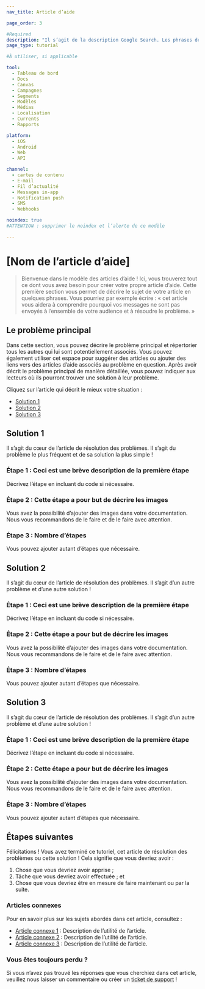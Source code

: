 ```yaml
---
nav_title: Article d’aide

page_order: 3

#Required
description: "Il s’agit de la description Google Search. Les phrases de plus de 160 caractères seront tronquées… soyez concis !"
page_type: tutorial

#À utiliser, si applicable

tool:
  - Tableau de bord
  - Docs
  - Canvas
  - Campagnes
  - Segments
  - Modèles
  - Médias
  - Localisation
  - Currents
  - Rapports

platform:
  - iOS
  - Android
  - Web
  - API

channel:
  - cartes de contenu
  - E-mail
  - Fil d’actualité
  - Messages in-app
  - Notification push
  - SMS
  - Webhooks

noindex: true
#ATTENTION : supprimer le noindex et l’alerte de ce modèle

---
```


# [Nom de l’article d’aide]

> Bienvenue dans le modèle des articles d’aide ! Ici, vous trouverez tout ce dont vous avez besoin pour créer votre propre article d’aide. Cette première section vous permet de décrire le sujet de votre article en quelques phrases. Vous pourriez par exemple écrire : « cet article vous aidera à comprendre pourquoi vos messages ne sont pas envoyés à l’ensemble de votre audience et à résoudre le problème. »

## Le problème principal

Dans cette section, vous pouvez décrire le problème principal et répertorier tous les autres qui lui sont potentiellement associés. Vous pouvez également utiliser cet espace pour suggérer des articles ou ajouter des liens vers des articles d’aide associés au problème en question. Après avoir décrit le problème principal de manière détaillée, vous pouvez indiquer aux lecteurs où ils pourront trouver une solution à leur problème.

Cliquez sur l’article qui décrit le mieux votre situation :
- [Solution 1](#solution-1)
- [Solution 2](#solution-2)
- [Solution 3](#solution-3)

## Solution 1

Il s’agit du cœur de l’article de résolution des problèmes. Il s’agit du problème le plus fréquent et de sa solution la plus simple !

### Étape 1 : Ceci est une brève description de la première étape

Décrivez l’étape en incluant du code si nécessaire.

### Étape 2 : Cette étape a pour but de décrire les images

Vous avez la possibilité d’ajouter des images dans votre documentation. Nous vous recommandons de le faire et de le faire avec attention.

### Étape 3 : Nombre d’étapes

Vous pouvez ajouter autant d’étapes que nécessaire.

## Solution 2

Il s’agit du cœur de l’article de résolution des problèmes. Il s’agit d’un autre problème et d’une autre solution !

### Étape 1 : Ceci est une brève description de la première étape

Décrivez l’étape en incluant du code si nécessaire.

### Étape 2 : Cette étape a pour but de décrire les images

Vous avez la possibilité d’ajouter des images dans votre documentation. Nous vous recommandons de le faire et de le faire avec attention.

### Étape 3 : Nombre d’étapes

Vous pouvez ajouter autant d’étapes que nécessaire.

## Solution 3

Il s’agit du cœur de l’article de résolution des problèmes. Il s’agit d’un autre problème et d’une autre solution !

### Étape 1 : Ceci est une brève description de la première étape

Décrivez l’étape en incluant du code si nécessaire.

### Étape 2 : Cette étape a pour but de décrire les images

Vous avez la possibilité d’ajouter des images dans votre documentation. Nous vous recommandons de le faire et de le faire avec attention.

### Étape 3 : Nombre d’étapes

Vous pouvez ajouter autant d’étapes que nécessaire.

## Étapes suivantes

Félicitations ! Vous avez terminé ce tutoriel, cet article de résolution des problèmes ou cette solution ! Cela signifie que vous devriez avoir :
1. Chose que vous devriez avoir apprise ;
2. Tâche que vous devriez avoir effectuée ; et
3. Chose que vous devriez être en mesure de faire maintenant ou par la suite.

### Articles connexes

Pour en savoir plus sur les sujets abordés dans cet article, consultez :
- [Article connexe 1](#solution-1) : Description de l’utilité de l’article.
- [Article connexe 2](#solution-2) : Description de l’utilité de l’article.
- [Article connexe 3](#solution-3) : Description de l’utilité de l’article.

### Vous êtes toujours perdu ?

Si vous n’avez pas trouvé les réponses que vous cherchiez dans cet article, veuillez nous laisser un commentaire ou créer un [ticket de support][support] !

[support]: {{site.baseurl}}/braze_support/